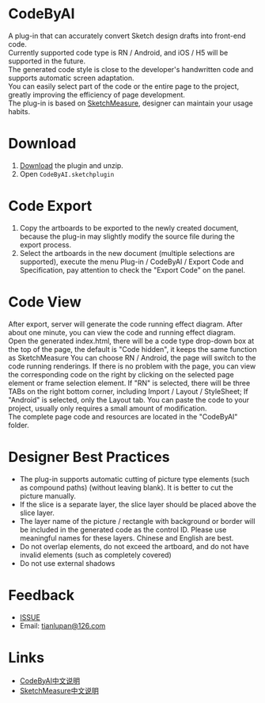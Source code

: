 # CodeByAI
A plug-in that can accurately convert Sketch design drafts into front-end code.  
Currently supported code type is RN / Android, and iOS / H5 will be supported in the future.  
The generated code style is close to the developer's handwritten code and supports automatic screen adaptation.   
You can easily select part of the code or the entire page to the project, greatly improving the efficiency of page development.  
The plug-in is based on [SketchMeasure](https://github.com/utom/sketch-measure), designer can maintain your usage habits.

# Download
1. [Download](https://github.com/laotian/CodeByAI/archive/master.zip) the plugin and unzip.
2. Open `CodeByAI.sketchplugin`

# Code Export
1. Copy the artboards to be exported to the newly created document, because the plug-in may slightly modify the source file during the export process.  
2. Select the artboards in the new document (multiple selections are supported), execute the menu Plug-in / CodeByAI / Export Code and Specification, pay attention to check the "Export Code" on the panel.  


# Code View
After export, server will generate the code running effect diagram. After about one minute, you can view the code and running effect diagram.  
Open the generated index.html, there will be a code type drop-down box at the top of the page, the default is "Code hidden", it keeps the same function as SketchMeasure
You can choose RN / Android, the page will switch to the code running renderings. If there is no problem with the page, you can view the corresponding code on the right by clicking on the selected page element or frame selection element.
If "RN" is selected, there will be three TABs on the right bottom corner, including Import / Layout / StyleSheet; If "Android" is selected, only the Layout tab.
You can paste the code to your project, usually only requires a small amount of modification.  
The complete page code and resources are located in the "CodeByAI" folder.  


# Designer Best Practices
* The plug-in supports automatic cutting of picture type elements (such as compound paths) (without leaving blank). It is better to cut the picture manually.
* If the slice is a separate layer, the slice layer should be placed above the slice layer.
* The layer name of the picture / rectangle with background or border will be included in the generated code as the control ID. Please use meaningful names for these layers. Chinese and English are best.
* Do not overlap elements, do not exceed the artboard, and do not have invalid elements (such as completely covered)
* Do not use external shadows

# Feedback
- [ISSUE](https://github.com/laotian/CodeByAI/issues/new)
- Email: tianlupan@126.com

# Links
- [CodeByAI中文说明](https://github.com/laotian/CodeByAI/wiki/CodeByAI中文使用文档)
- [SketchMeasure中文说明](https://oursketch.com/plugin/sketch-measure)
